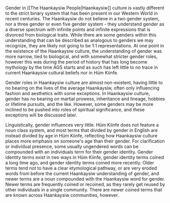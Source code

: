 Gender in [[The Haankaysiw People|Haankaysiw]] culture is vastly different to the strict binary system that has been present in our Western World in recent centuries. The Haankaysiw do not believe in a two gender system, nor a three gender or even five gender system - they understand gender as a diverse spectrum with infinite points and infinite expressions that is divorced from biological traits. While there are some genders within this understanding that can be described as analogous to genders we may recognize, they are likely not going to be 1:1 representations. At one point in the existence of the Haankaysiw culture, the understanding of gender was more narrow, tied to biological, and with somewhat stricter gender roles, however this was during the period of history that has long become mythology by the time AGS starts and as such has left little to no trace in current Haankaysiw cultural beliefs nor in Hüm Kiinfe.

Gender roles in Haankaysiw culture are almost non-existent, having little to no bearing on the lives of the average Haankaysiw, often only influencing fashion and aesthetics with some exceptions. In Haankaysiw culture, gender has no bearing on martial prowess, inheritance and lineage, hobbies or lifetime pursuits, and the like. However, some genders may be more inclined to be pushed into roles of spiritual significance, and these exceptions will be discussed later.

Linguistically, gender influences very little. Hüm Kiinfe does not feature a noun class system, and most terms that divided by gender in English are instead divided by age in Hüm Kiinfe, reflecting how Haankaysiw culture places more emphasis on someone's age than their gender. For clarification or individual presence, some usually ungendered words can be compounded with an individuals term for their gender identity. Gender identity terms exist in two ways in Hüm Kiinfe, gender identity terms coined a long time ago, and gender identity terms coined more recently. Older terms tend not to have a clear etymological pathway, or are very eroded words from before the current Haankaysiw understanding of gender, and newer terms are a noun compounded with the Haankaysiw word for gender. Newer terms are frequently coined or recoined, as they rarely get reused by other individuals in a single community. There are newer coined terms that are known across Haankaysiw communities, however.